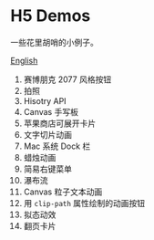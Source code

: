 # H5 Demos

一些花里胡哨的小例子。

[English](./README.md)

1. 赛博朋克 2077 风格按钮
2. 拍照
3. Hisotry API
4. Canvas 手写板
5. 苹果商店可展开卡片
6. 文字切片动画
7. Mac 系统 Dock 栏
8. 蜡烛动画
9. 简易右键菜单
10. 瀑布流
11. Canvas 粒子文本动画
12. 用 `clip-path` 属性绘制的动画按钮
13. 拟态动效
14. 翻页卡片
